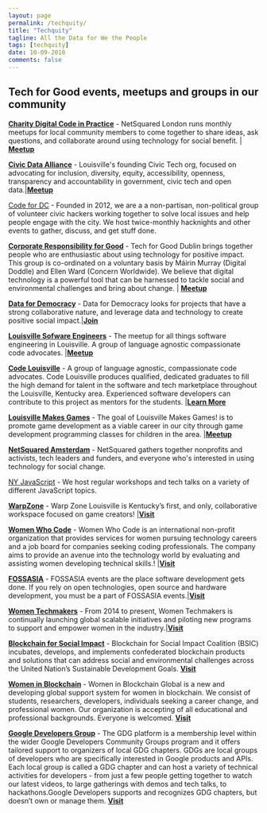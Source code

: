 ```yaml
---
layout: page
permalink: /techquity/
title: "Techquity"
tagline: All the Data for We the People
tags: [techquity]
date: 10-09-2018
comments: false
---
```

## Tech for Good events, meetups and groups in our community

[__Charity Digital Code in Practice__](https://www.meetup.com/en-US/netsquaredlondon/) - NetSquared London runs monthly meetups for local community members to come together to share ideas, ask questions, and collaborate around using technology for social benefit. | [__Meetup__](https://www.meetup.com/en-US/netsquaredlondon/)

[__Civic Data Alliance__](http://civicdataalliance.org) - Louisville's founding Civic Tech org, focused on advocating for inclusion, diversity, equity, accessibility, openness, transparency and accountability in government, civic tech and open data.|[__Meetup__](https://www.meetup.com/Civic-Data-Alliance)

[Code for DC](https://codefordc.org/index.html) - Founded in 2012, we are a a non-partisan, non-political group of volunteer civic hackers working together to solve local issues and help people engage with the city. We host twice-monthly hacknights and other events to gather, discuss, and get stuff done.

[__Corporate Responsibility for Good__](https://www.meetup.com/en-US/TechForGood-Dublin/) - Tech for Good Dublin brings together people who are enthusiastic about using technology for positive impact. This group is co-ordinated on a voluntary basis by Máirin Murray (Digital Doddle) and Ellen Ward (Concern Worldwide). We believe that digital technology is a powerful tool that can be harnessed to tackle social and environmental challenges and bring about change. | [__Meetup__](https://www.meetup.com/en-US/TechForGood-Dublin/)

[__Data for Democracy__](http://datafordemocracy.org) - Data for Democracy looks for projects that have a strong collaborative nature, and leverage data and technology to create positive social impact.|[__Join__](http://datafordemocracy.org/contact.html)

[__Louisville Sofware Engineers__](https://www.meetup.com/Louisville-Software-Engineering/) - The meetup for all things software engineering in Louisville. A group of language agnostic compassionate code advocates. |[__Meetup__](https://www.meetup.com/Louisville-Software-Engineering/)

[__Code Louisville__](https://codelouisville.org/) - A group of language agnostic, compassionate code advocates. Code Louisville produces qualified, dedicated graduates to fill the high demand for talent in the software and tech marketplace throughout the Louisville, Kentucky area. Experienced software developers can contribute to this project as mentors for the students. |[__Learn More__](https://codelouisville.org/mentor)  

[__Louisville Makes Games__](louisvillemakesgames.org/) - The goal of Louisville Makes Games! is to promote game development as a viable career in our city through game development programming classes for children in the area. |[__Meetup__](https://www.meetup.com/LouisvilleMakesGames/)   

[__NetSquared Amsterdam__](https://www.meetup.com/nl-NL/NetSquared-Amsterdam) - NetSquared gathers together nonprofits and activists, tech leaders and funders, and everyone who's interested in using technology for social change.

[NY JavaScript](https://www.meetup.com/NY-JavaScript/) - We host regular workshops and tech talks on a variety of different JavaScript topics.

[__WarpZone__](louisvillemakesgames.org/warpzone/) - Warp Zone Louisville is Kentucky’s first, and only, collaborative workspace focused on game creators! |[__Visit__](louisvillemakesgames.org/warpzone/) 

[__Women Who Code__](https://www.womenwhocode.com/) - Women Who Code is an international non-profit organization that provides services for women pursuing technology careers and a job board for companies seeking coding professionals. The company aims to provide an avenue into the technology world by evaluating and assisting women developing technical skills.! |[__Visit__](https://www.womenwhocode.com/) 

[__FOSSASIA__](https://events.fossasia.org/) - FOSSASIA events are the place software development gets done. If you rely on open technologies, open source and hardware development, you must be a part of FOSSASIA events.|[__Visit__](https://events.fossasia.org/) 

[__Women Techmakers__](https://www.womentechmakers.com/) - From 2014 to present, Women Techmakers is continually launching global scalable initiatives and piloting new programs to support and empower women in the industry.|[__Visit__](https://www.womentechmakers.com/) 

[__Blockchain for Social Impact__](https://www.blockchainforsocialimpact.com/) - Blockchain for Social Impact Coalition (BSIC) incubates, develops, and implements confederated blockchain products and solutions that can address social and environmental challenges across the United Nation’s Sustainable Development Goals. [__Visit__](https://www.blockchainforsocialimpact.com/contact/)

[__Women in Blockchain__](https://womeninblockchainglobal.org/) - Women in Blockchain Global is a new and developing global support system for women in blockchain. We consist of students, researchers, developers, individuals seeking a career change, and professional women. Our organization is accepting of all educational and professional backgrounds. Everyone is welcomed. [__Visit__](https://womeninblockchainglobal.org/index.html)

[__Google Developers Group__](https://developers.google.com/programs/community/gdg/) - The GDG platform is a membership level within the wider Google Developers Community Groups program and it offers tailored support to organizers of local GDG chapters. GDGs are local groups of developers who are specifically interested in Google products and APIs. Each local group is called a GDG chapter and can host a variety of technical activities for developers - from just a few people getting together to watch our latest videos, to large gatherings with demos and tech talks, to hackathons.Google Developers supports and recognizes GDG chapters, but doesn’t own or manage them. [__Visit__](https://developers.google.com/programs/community/gdg/apply/)

